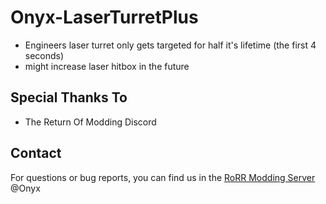 # Onyx-LaserTurretPlus

- Engineers laser turret only gets targeted for half it's lifetime (the first 4 seconds)
- might increase laser hitbox in the future

## Special Thanks To
* The Return Of Modding Discord

## Contact
For questions or bug reports, you can find us in the [RoRR Modding Server](https://discord.gg/VjS57cszMq) @Onyx
